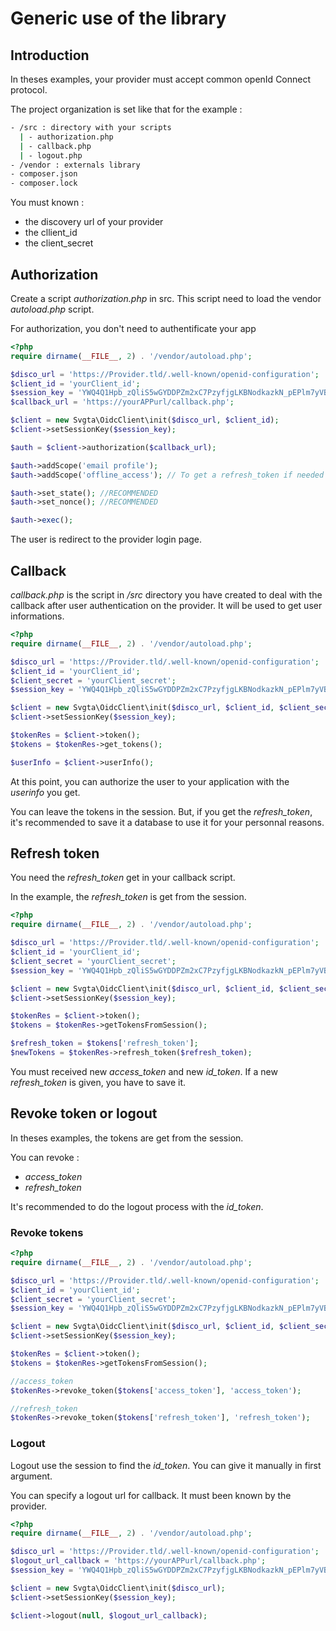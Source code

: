 # Generic use of the library

## Introduction

In theses examples, your provider must accept common openId Connect protocol.

The project organization is set like that for the example :

```sh
- /src : directory with your scripts
  | - authorization.php
  | - callback.php
  | - logout.php
- /vendor : externals library
- composer.json
- composer.lock
```

You must known :

* the discovery url of your provider
* the cllient\_id
* the client\_secret

## Authorization

Create a script _authorization.php_ in src. This script need to load the vendor _autoload.php_ script.

For authorization, you don't need to authentificate your app

```php
<?php
require dirname(__FILE__, 2) . '/vendor/autoload.php';

$disco_url = 'https://Provider.tld/.well-known/openid-configuration';
$client_id = 'yourClient_id';
$session_key = 'YWQ4Q1Hpb_zQliS5wGYDDPZm2xC7PzyfjgLKBNodkazkN_pEPlm7yVBw5r9_pDzSwHJRsFVZShQyb_LFUSMBGQ';
$callback_url = 'https://yourAPPurl/callback.php';

$client = new Svgta\OidcClient\init($disco_url, $client_id);
$client->setSessionKey($session_key);

$auth = $client->authorization($callback_url);

$auth->addScope('email profile');
$auth->addScope('offline_access'); // To get a refresh_token if needed and accepted by your provider

$auth->set_state(); //RECOMMENDED
$auth->set_nonce(); //RECOMMENDED

$auth->exec();
```

The user is redirect to the provider login page.

## Callback

_callback.php_ is the script in _/src_ directory you have created to deal with the callback after user authentication on the provider. It will be used to get user informations.

```php
<?php
require dirname(__FILE__, 2) . '/vendor/autoload.php';

$disco_url = 'https://Provider.tld/.well-known/openid-configuration';
$client_id = 'yourClient_id';
$client_secret = 'yourClient_secret';
$session_key = 'YWQ4Q1Hpb_zQliS5wGYDDPZm2xC7PzyfjgLKBNodkazkN_pEPlm7yVBw5r9_pDzSwHJRsFVZShQyb_LFUSMBGQ';

$client = new Svgta\OidcClient\init($disco_url, $client_id, $client_secret);
$client->setSessionKey($session_key);

$tokenRes = $client->token();
$tokens = $tokenRes->get_tokens();

$userInfo = $client->userInfo();
```

At this point, you can authorize the user to your application with the _userinfo_ you get.

You can leave the tokens in the session. But, if you get the _refresh\_token_, it's recommended to save it a database to use it for your personnal reasons.

## Refresh token

You need the _refresh\_token_ get in your callback script.

In the example, the _refresh\_token_ is get from the session.

```php
<?php
require dirname(__FILE__, 2) . '/vendor/autoload.php';

$disco_url = 'https://Provider.tld/.well-known/openid-configuration';
$client_id = 'yourClient_id';
$client_secret = 'yourClient_secret';
$session_key = 'YWQ4Q1Hpb_zQliS5wGYDDPZm2xC7PzyfjgLKBNodkazkN_pEPlm7yVBw5r9_pDzSwHJRsFVZShQyb_LFUSMBGQ';

$client = new Svgta\OidcClient\init($disco_url, $client_id, $client_secret);
$client->setSessionKey($session_key);

$tokenRes = $client->token();
$tokens = $tokenRes->getTokensFromSession();

$refresh_token = $tokens['refresh_token'];
$newTokens = $tokenRes->refresh_token($refresh_token);

```

You must received new _access\_token_ and new _id\_token_. If a new _refresh\_token_ is given, you have to save it.

## Revoke token or logout

In theses examples, the tokens are get from the session.

You can revoke :

* _access\_token_
* _refresh\_token_

It's recommended to do the logout process with the _id\_token_.

### Revoke tokens

```php
<?php
require dirname(__FILE__, 2) . '/vendor/autoload.php';

$disco_url = 'https://Provider.tld/.well-known/openid-configuration';
$client_id = 'yourClient_id';
$client_secret = 'yourClient_secret';
$session_key = 'YWQ4Q1Hpb_zQliS5wGYDDPZm2xC7PzyfjgLKBNodkazkN_pEPlm7yVBw5r9_pDzSwHJRsFVZShQyb_LFUSMBGQ';

$client = new Svgta\OidcClient\init($disco_url, $client_id, $client_secret);
$client->setSessionKey($session_key);

$tokenRes = $client->token();
$tokens = $tokenRes->getTokensFromSession();

//access_token
$tokenRes->revoke_token($tokens['access_token'], 'access_token');

//refresh_token
$tokenRes->revoke_token($tokens['refresh_token'], 'refresh_token');
```

### Logout

Logout use the session to find the _id\_token_. You can give it manually in first argument.

You can specify a logout url for callback. It must been known by the provider.

```php
<?php
require dirname(__FILE__, 2) . '/vendor/autoload.php';

$disco_url = 'https://Provider.tld/.well-known/openid-configuration';
$logout_url_callback = 'https://yourAPPurl/callback.php';
$session_key = 'YWQ4Q1Hpb_zQliS5wGYDDPZm2xC7PzyfjgLKBNodkazkN_pEPlm7yVBw5r9_pDzSwHJRsFVZShQyb_LFUSMBGQ';

$client = new Svgta\OidcClient\init($disco_url);
$client->setSessionKey($session_key);

$client->logout(null, $logout_url_callback);
```
